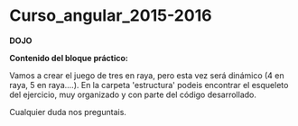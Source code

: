 # Curso_angular_2015-2016

**DOJO**

**Contenido del bloque práctico:**

Vamos a crear el juego de tres en raya, pero esta vez será dinámico (4 en raya, 5 en raya....).
En la carpeta 'estructura' podeis encontrar el esqueleto del ejercicio, muy organizado y con parte del código desarrollado.

Cualquier duda nos preguntais.
